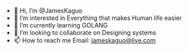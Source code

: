- 👋 Hi, I’m @JamesKaguo
- 👀 I’m interested in Everything that makes Human life easier
- 🌱 I’m currently learning GOLANG
- 💞️ I’m looking to collaborate on Designing systems
- 📫 How to reach me Email: jameskaguo@live.com

